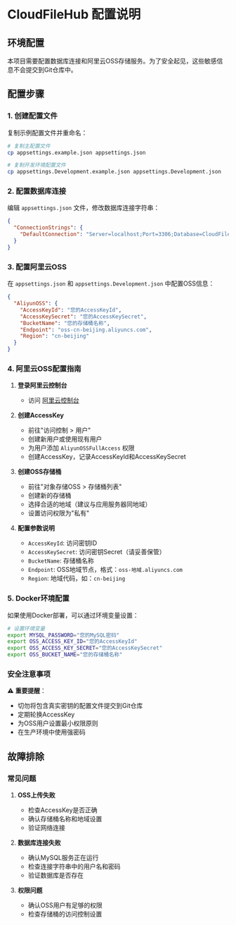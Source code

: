# CloudFileHub 配置说明

## 环境配置

本项目需要配置数据库连接和阿里云OSS存储服务。为了安全起见，这些敏感信息不会提交到Git仓库中。

## 配置步骤

### 1. 创建配置文件

复制示例配置文件并重命名：

```bash
# 复制主配置文件
cp appsettings.example.json appsettings.json

# 复制开发环境配置文件
cp appsettings.Development.example.json appsettings.Development.json
```

### 2. 配置数据库连接

编辑 `appsettings.json` 文件，修改数据库连接字符串：

```json
{
  "ConnectionStrings": {
    "DefaultConnection": "Server=localhost;Port=3306;Database=CloudFileHub;User=root;Password=您的MySQL密码;"
  }
}
```

### 3. 配置阿里云OSS

在 `appsettings.json` 和 `appsettings.Development.json` 中配置OSS信息：

```json
{
  "AliyunOSS": {
    "AccessKeyId": "您的AccessKeyId",
    "AccessKeySecret": "您的AccessKeySecret", 
    "BucketName": "您的存储桶名称",
    "Endpoint": "oss-cn-beijing.aliyuncs.com",
    "Region": "cn-beijing"
  }
}
```

### 4. 阿里云OSS配置指南

1. **登录阿里云控制台**
   - 访问 [阿里云控制台](https://oss.console.aliyun.com/)

2. **创建AccessKey**
   - 前往"访问控制 > 用户"
   - 创建新用户或使用现有用户
   - 为用户添加 `AliyunOSSFullAccess` 权限
   - 创建AccessKey，记录AccessKeyId和AccessKeySecret

3. **创建OSS存储桶**
   - 前往"对象存储OSS > 存储桶列表"
   - 创建新的存储桶
   - 选择合适的地域（建议与应用服务器同地域）
   - 设置访问权限为"私有"

4. **配置参数说明**
   - `AccessKeyId`: 访问密钥ID
   - `AccessKeySecret`: 访问密钥Secret（请妥善保管）
   - `BucketName`: 存储桶名称
   - `Endpoint`: OSS地域节点，格式：`oss-地域.aliyuncs.com`
   - `Region`: 地域代码，如：`cn-beijing`

### 5. Docker环境配置

如果使用Docker部署，可以通过环境变量设置：

```bash
# 设置环境变量
export MYSQL_PASSWORD="您的MySQL密码"
export OSS_ACCESS_KEY_ID="您的AccessKeyId"
export OSS_ACCESS_KEY_SECRET="您的AccessKeySecret"
export OSS_BUCKET_NAME="您的存储桶名称"
```

### 安全注意事项

⚠️ **重要提醒**：
- 切勿将包含真实密钥的配置文件提交到Git仓库
- 定期轮换AccessKey
- 为OSS用户设置最小权限原则
- 在生产环境中使用强密码

## 故障排除

### 常见问题

1. **OSS上传失败**
   - 检查AccessKey是否正确
   - 确认存储桶名称和地域设置
   - 验证网络连接

2. **数据库连接失败**
   - 确认MySQL服务正在运行
   - 检查连接字符串中的用户名和密码
   - 验证数据库是否存在

3. **权限问题**
   - 确认OSS用户有足够的权限
   - 检查存储桶的访问控制设置 